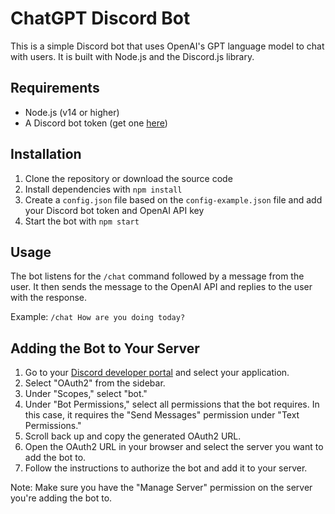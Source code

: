 # ChatGPT Discord Bot

This is a simple Discord bot that uses OpenAI's GPT language model to chat with users. It is built with Node.js and the Discord.js library.

## Requirements

- Node.js (v14 or higher)
- A Discord bot token (get one [here](https://discord.com/developers/applications))

## Installation

1. Clone the repository or download the source code
2. Install dependencies with `npm install`
3. Create a `config.json` file based on the `config-example.json` file and add your Discord bot token and OpenAI API key
4. Start the bot with `npm start`

## Usage

The bot listens for the `/chat` command followed by a message from the user. It then sends the message to the OpenAI API and replies to the user with the response.

Example: `/chat How are you doing today?`

## Adding the Bot to Your Server

1. Go to your [Discord developer portal](https://discord.com/developers/applications) and select your application.
2. Select "OAuth2" from the sidebar.
3. Under "Scopes," select "bot."
4. Under "Bot Permissions," select all permissions that the bot requires. In this case, it requires the "Send Messages" permission under "Text Permissions."
5. Scroll back up and copy the generated OAuth2 URL.
6. Open the OAuth2 URL in your browser and select the server you want to add the bot to.
7. Follow the instructions to authorize the bot and add it to your server.

Note: Make sure you have the "Manage Server" permission on the server you're adding the bot to.
